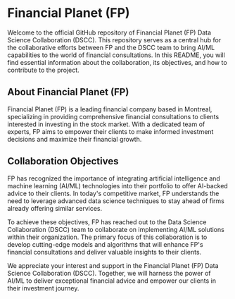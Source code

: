 # Financial Planet (FP)

Welcome to the official GitHub repository of Financial Planet (FP) Data Science Collaboration (DSCC). This repository serves as a central hub for the collaborative efforts between FP and the DSCC team to bring AI/ML capabilities to the world of financial consultations. In this README, you will find essential information about the collaboration, its objectives, and how to contribute to the project.

## About Financial Planet (FP)
Financial Planet (FP) is a leading financial company based in Montreal, specializing in providing comprehensive financial consultations to clients interested in investing in the stock market. With a dedicated team of experts, FP aims to empower their clients to make informed investment decisions and maximize their financial growth.

## Collaboration Objectives
FP has recognized the importance of integrating artificial intelligence and machine learning (AI/ML) technologies into their portfolio to offer AI-backed advice to their clients. In today's competitive market, FP understands the need to leverage advanced data science techniques to stay ahead of firms already offering similar services.

To achieve these objectives, FP has reached out to the Data Science Collaboration (DSCC) team to collaborate on implementing AI/ML solutions within their organization. The primary focus of this collaboration is to develop cutting-edge models and algorithms that will enhance FP's financial consultations and deliver valuable insights to their clients.

We appreciate your interest and support in the Financial Planet (FP) Data Science Collaboration (DSCC). Together, we will harness the power of AI/ML to deliver exceptional financial advice and empower our clients in their investment journey.
